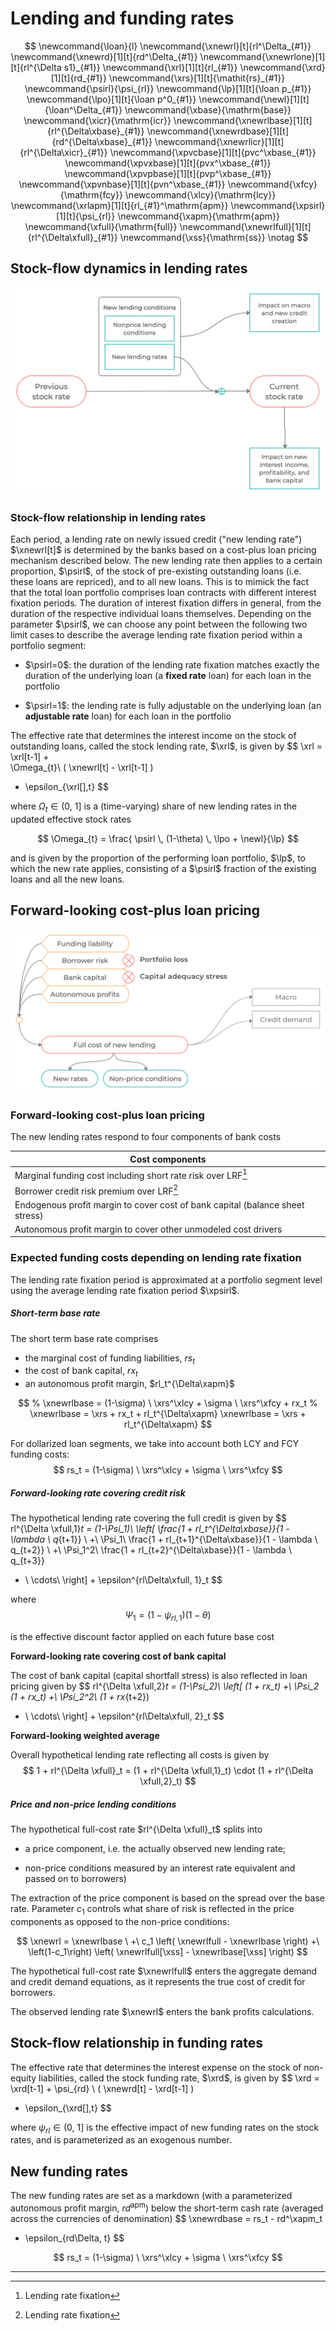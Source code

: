 
# Lending and funding rates

$$
\newcommand{\loan}{l}
\newcommand{\xnewrl}[t]{rl^\Delta_{#1}}
\newcommand{\xnewrd}[1][t]{rd^\Delta_{#1}}
\newcommand{\xnewrlone}[1][t]{rl^{\Delta s1}_{#1}}
\newcommand{\xrl}[1][t]{rl_{#1}}
\newcommand{\xrd}[1][t]{rd_{#1}}
\newcommand{\xrs}[1][t]{\mathit{rs}_{#1}}
\newcommand{\psirl}{\psi_{rl}}
\newcommand{\lp}[1][t]{\loan p_{#1}}
\newcommand{\lpo}[1][t]{\loan p^0_{#1}}
\newcommand{\newl}[1][t]{\loan^\Delta_{#1}}
\newcommand{\xbase}{\mathrm{base}}
\newcommand{\xicr}{\mathrm{icr}}
\newcommand{\xnewrlbase}[1][t]{rl^{\Delta\xbase}_{#1}}
\newcommand{\xnewrdbase}[1][t]{rd^{\Delta\xbase}_{#1}}
\newcommand{\xnewrlicr}[1][t]{rl^{\Delta\xicr}_{#1}}
\newcommand{\xpvcbase}[1][t]{pvc^\xbase_{#1}}
\newcommand{\xpvxbase}[1][t]{pvx^\xbase_{#1}}
\newcommand{\xpvpbase}[1][t]{pvp^\xbase_{#1}}
\newcommand{\xpvnbase}[1][t]{pvn^\xbase_{#1}}
\newcommand{\xfcy}{\mathrm{fcy}}
\newcommand{\xlcy}{\mathrm{lcy}}
\newcommand{\xrlapm}[1][t]{rl_{#1}^\mathrm{apm}}
\newcommand{\xpsirl}[1][t]{\psi_{rl}}
\newcommand{\xapm}{\mathrm{apm}}
\newcommand{\xfull}{\mathrm{full}}
\newcommand{\xnewrlfull}[1][t]{rl^{\Delta\xfull}_{#1}}
\newcommand{\xss}{\mathrm{ss}}
\notag
$$



## Stock-flow dynamics in lending rates



![Stock-flow dynamics in lending rates](lending-rates-stock-flow.png)



### Stock-flow relationship in lending rates

Each period, a lending rate on newly issued credit ("new lending rate") $\xnewrl[t]$ is determined by the banks based on a cost-plus loan pricing mechanism described below. The new lending rate then applies to a certain proportion, $\psirl$, of the stock of pre-existing outstanding loans (i.e. these loans are repriced), and to all new loans. This is to mimick the fact that the total loan portfolio comprises loan contracts with different interest fixation periods. The duration of interest fixation differs in general, from the duration of the respective individual loans themselves. Depending on the parameter $\psirl$, we can choose any point between the following two limit cases to describe the average lending rate fixation period within a portfolio segment:

* $\psirl=0$: the duration of the lending rate fixation matches exactly the duration of the underlying loan (a **fixed rate** loan) for each loan in the portfolio
  
* $\psirl=1$: the lending rate is fully adjustable on the underlying loan (an **adjustable rate** loan) for each loan in the portfolio

The effective rate that determines the interest income on the stock of outstanding loans, called the stock lending rate, $\xrl$, is given by
$$
\xrl = 
\xrl[t-1] + \
\Omega_{t}\ ( \xnewrl[t] - \xrl[t-1] )
+ \epsilon_{\xrl[],t}
$$

where $\Omega_{t} \in \left(0, \ 1 \right]$ is a (time-varying) share of new lending rates in the updated effective stock rates

$$
\Omega_{t} = \frac{ \psirl \, (1-\theta) \, \lpo + \newl}{\lp}
$$

and is given by the proportion of the performing loan portfolio, $\lp$, to which the new rate applies, consisting of a $\psirl$ fraction of the existing loans and all
the new loans.



## Forward-looking cost-plus loan pricing



![Forward-looking cost-plus loan pricing](new-lending-conditions.png)



### Forward-looking cost-plus loan pricing


The new lending rates respond to four components of bank costs

| Cost components |
| ------------------------------------------------------------ |
| Marginal funding cost including short rate risk over LRF[^1] |
| Borrower credit risk premium over LRF[^1] |
| Endogenous profit margin to cover cost of bank capital (balance sheet stress) |
| Autonomous profit margin to cover other unmodeled cost drivers |

[^1]: Lending rate fixation



### Expected funding costs depending on lending rate fixation

The lending rate fixation period is approximated at a portfolio segment level using the average lending rate fixation period $\xpsirl$.



##### Short-term base rate

The short term base rate comprises

* the marginal cost of funding liabilities, $rs_t$
* the cost of bank capital, $rx_t$
* an autonomous profit margin, $rl_t^{\Delta\xapm}$



$$
% \xnewrlbase = (1-\sigma) \ \xrs^\xlcy + \sigma \ \xrs^\xfcy + rx_t
% \xnewrlbase = \xrs + rx_t + rl_t^{\Delta\xapm}
\xnewrlbase = \xrs +  rl_t^{\Delta\xapm}
$$

For dollarized loan segments, we take into account both LCY and FCY funding costs:
$$
rs_t = (1-\sigma) \ \xrs^\xlcy + \sigma \ \xrs^\xfcy
$$



##### Forward-looking rate covering credit risk

The hypothetical lending rate covering the full credit is given by
$$
rl^{\Delta \xfull,1}_t = 
(1-\Psi_1)\ \left[ 
\frac{1 + rl_t^{\Delta\xbase}}{1 - \lambda \ q_{t+1}}
\ +\ \Psi_1\ \frac{1 + rl_{t+1}^{\Delta\xbase}}{1 - \lambda \ q_{t+2}}
\ +\ \Psi_1^2\ \frac{1 + rl_{t+2}^{\Delta\xbase}}{1 - \lambda \ q_{t+3}}
+ \ \cdots\ 
\right] + \epsilon^{rl\Delta\xfull, 1}_t
$$



where
$$
\Psi_1 = \left( 1 - \psi_{rl,1} \right) \left( 1 - \theta \right)
$$

is the effective discount factor applied on each future base cost



**Forward-looking rate covering cost of bank capital**

The cost of bank capital (capital shortfall stress) is also reflected in loan pricing given by
$$
rl^{\Delta \xfull,2}_t = 
(1-\Psi_2)\ \left[ 
(1 + rx_t)
+\ \Psi_2 (1 + rx_t)
+\ \Psi_2^2\ (1 + rx_{t+2})
+ \ \cdots\ 
\right] + \epsilon^{rl\Delta\xfull, 2}_t
$$




**Forward-looking weighted average**

Overall hypothetical lending rate reflecting all costs is given by
$$
1 + rl^{\Delta \xfull}_t = (1 + rl^{\Delta \xfull,1}_t) \cdot (1 + rl^{\Delta \xfull,2}_t)
$$


##### Price and non-price lending conditions

The hypothetical full-cost rate $rl^{\Delta \xfull}_t$ splits into

* a price component, i.e. the actually observed new lending rate;

* non-price conditions measured by an interest rate equivalent and passed on to borrowers)

    

The extraction of the price component is based on the spread over the base rate. Parameter $c_1$ controls what share of risk is reflected in the price components as opposed to the non-price conditions:

$$
\xnewrl = \xnewrlbase \
+\ c_1 \left( \xnewrlfull - \xnewrlbase \right)
+\ \left(1-c_1\right) \left( \xnewrlfull[\xss] - \xnewrlbase[\xss] \right)
$$



The hypothetical full-cost rate $\xnewrlfull$ enters the aggregate demand and credit demand equations, as it represents the true cost of credit for borrowers. 

The observed lending rate $\xnewrl$ enters the bank profits calculations.



## Stock-flow relationship in funding rates

The effective rate that determines the interest expense on the stock of
non-equity liabilities, called the stock funding rate, $\xrd$, is given by
$$
\xrd = 
\xrd[t-1] + 
\psi_{rd} \ ( \xnewrd[t] - \xrd[t-1] )
+ \epsilon_{\xrd[],t}
$$

where $\psi_{rl} \in \left(0, \ 1 \right]$ is the effective impact of new funding rates on the stock rates, and is parameterized as an exogenous number.



## New funding rates

The new funding rates are set as a markdown (with a parameterized autonomous profit margin, $rd^\mathrm{apm}$) below the short-term cash rate (averaged across the currencies of denomination)
$$
\xnewrdbase = rs_t - rd^\xapm_t
+ \epsilon_{rd\Delta, t}
$$

$$
rs_t = (1-\sigma) \ \xrs^\xlcy + \sigma \ \xrs^\xfcy
$$



---



